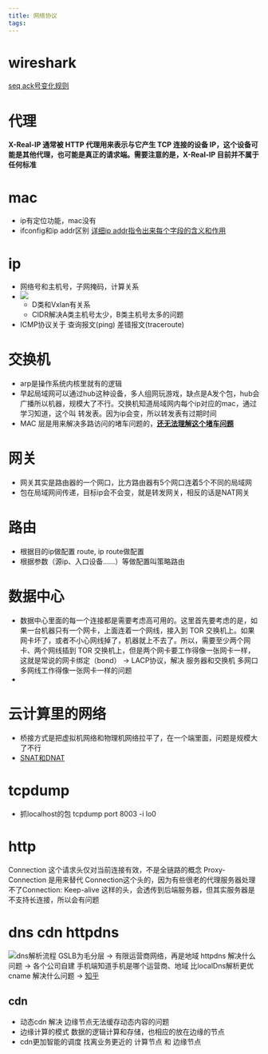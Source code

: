 ```yaml
---
title: 网络协议
tags:
---
```


# wireshark
[seq ack号变化规则](https://segmentfault.com/a/1190000016375111)

# 代理
**X-Real-IP 通常被 HTTP 代理用来表示与它产生 TCP 连接的设备 IP，这个设备可能是其他代理，也可能是真正的请求端。需要注意的是，X-Real-IP 目前并不属于任何标准**

# mac
* ip有定位功能，mac没有
* ifconfig和ip addr区别 [详细ip addr指令出来每个字段的含义和作用](https://time.geekbang.org/column/article/7772)

# ip
* 网络号和主机号，子网掩码，计算关系
* ![](https://static001.geekbang.org/resource/image/0b/9e/0b32d6e35ff0bbc5d46cfb87f6669d9e.jpg)
   * D类和Vxlan有关系
   * CIDR解决A类主机号太少，B类主机号太多的问题
* ICMP协议关于 查询报文(ping) 差错报文(traceroute) 

# 交换机
* arp是操作系统内核里就有的逻辑
* 早起局域网可以通过hub这种设备，多人组网玩游戏，缺点是A发个包，hub会广播所以机器，规模大了不行。交换机知道局域网内每个ip对应的mac，通过学习知道，这个叫 转发表。因为ip会变，所以转发表有过期时间
* MAC 层是用来解决多路访问的堵车问题的，**[还无法理解这个堵车问题](https://time.geekbang.org/column/article/8094)**


# 网关
* 网关其实是路由器的一个网口，比方路由器有5个网口连着5个不同的局域网
* 包在局域网间传递，目标ip会不会变，就是转发网关，相反的话是NAT网关

# 路由
* 根据目的ip做配置 route, ip route做配置
* 根据参数（源ip、入口设备……）等做配置叫策略路由

# 数据中心
* 数据中心里面的每一个连接都是需要考虑高可用的。这里首先要考虑的是，如果一台机器只有一个网卡，上面连着一个网线，接入到 TOR 交换机上。如果网卡坏了，或者不小心网线掉了，机器就上不去了。所以，需要至少两个网卡、两个网线插到 TOR 交换机上，但是两个网卡要工作得像一张网卡一样，这就是常说的网卡绑定（bond） -> LACP协议，解决 服务器和交换机 多网口多网线工作得像一张网卡一样的问题
* 

# 云计算里的网络
* 桥接方式是把虚拟机网络和物理机网络拉平了，在一个端里面，问题是规模大了不行
* [SNAT和DNAT](https://segmentfault.com/q/1010000002389520)


# tcpdump
* 抓localhost的包 tcpdump port 8003 -i lo0

# http 
Connection 这个请求头仅对当前连接有效，不是全链路的概念
Proxy-Connection 是用来替代 Connection这个头的，因为有些很老的代理服务器处理不了Connection: Keep-alive 这样的头，会透传到后端服务器，但其实服务器是不支持长连接，所以会有问题

# dns cdn httpdns
![dns解析流程](https://static001.geekbang.org/resource/image/56/d1/569ddad1a0c5a5f60341fbe023b47cd1.jpg)
GSLB为毛分层 -> 有限运营商网络，再是地域
httpdns 解决什么问题 -> 各个公司自建 手机端知道手机是哪个运营商、地域 比localDns解析更优
cname 解决什么问题 -> [知乎](https://www.zhihu.com/question/22916306) 
 
## cdn
* 动态cdn 解决 边缘节点无法缓存动态内容的问题
 * 边缘计算的模式 数据的逻辑计算和存储，也相应的放在边缘的节点
 * cdn更加智能的调度 找离业务更近的 计算节点 和 边缘节点

